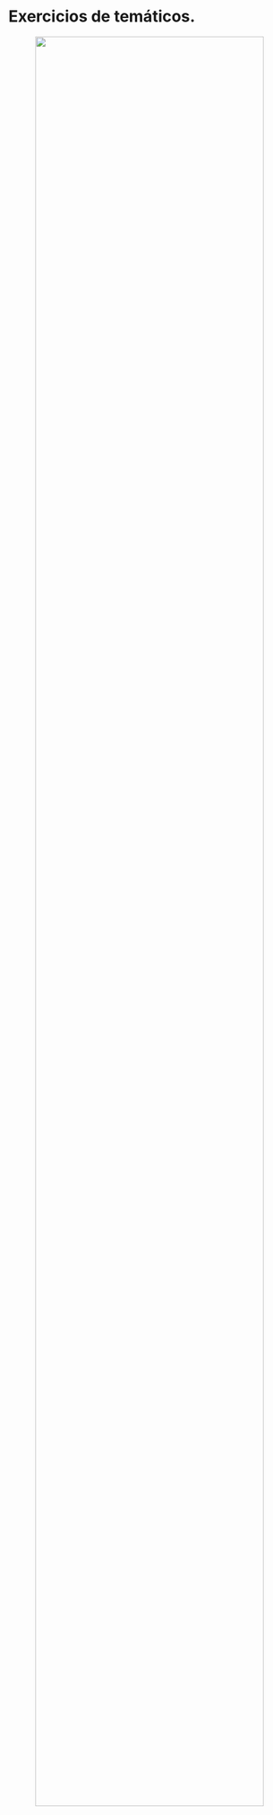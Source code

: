 # Exercicios de temáticos.

<p align="center">
  <img src="https://github.com/user-attachments/assets/d7289391-f346-418c-9602-deadcaa1ba1a" width="90%" />
</p>
